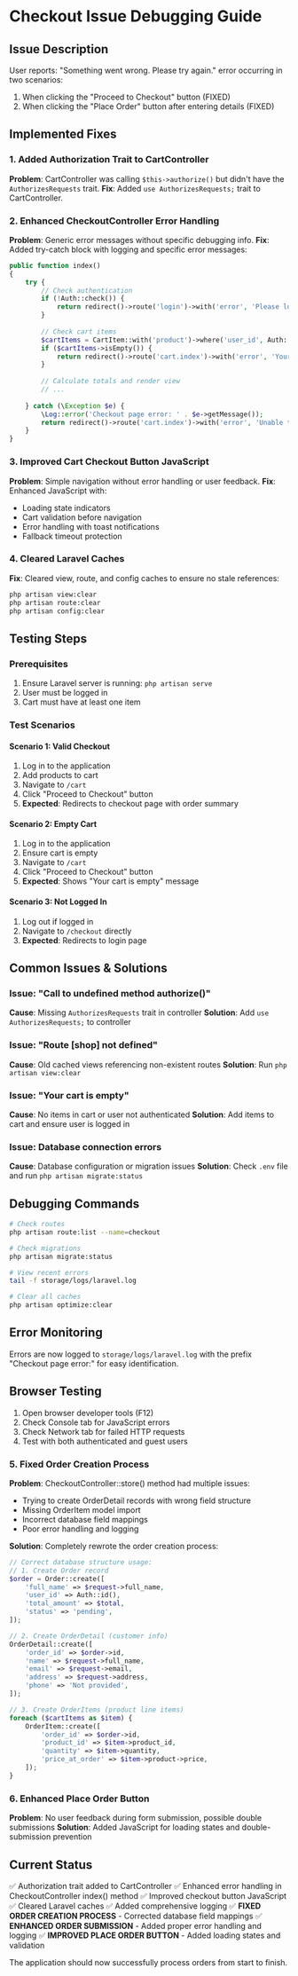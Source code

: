 # Checkout Issue Debugging Guide

## Issue Description
User reports: "Something went wrong. Please try again." error occurring in two scenarios:
1. When clicking the "Proceed to Checkout" button (FIXED)
2. When clicking the "Place Order" button after entering details (FIXED)

## Implemented Fixes

### 1. Added Authorization Trait to CartController
**Problem**: CartController was calling `$this->authorize()` but didn't have the `AuthorizesRequests` trait.
**Fix**: Added `use AuthorizesRequests;` trait to CartController.

### 2. Enhanced CheckoutController Error Handling
**Problem**: Generic error messages without specific debugging info.
**Fix**: Added try-catch block with logging and specific error messages:
```php
public function index()
{
    try {
        // Check authentication
        if (!Auth::check()) {
            return redirect()->route('login')->with('error', 'Please login to proceed to checkout.');
        }
        
        // Check cart items
        $cartItems = CartItem::with('product')->where('user_id', Auth::id())->get();
        if ($cartItems->isEmpty()) {
            return redirect()->route('cart.index')->with('error', 'Your cart is empty.');
        }
        
        // Calculate totals and render view
        // ...
        
    } catch (\Exception $e) {
        \Log::error('Checkout page error: ' . $e->getMessage());
        return redirect()->route('cart.index')->with('error', 'Unable to load checkout page. Please try again.');
    }
}
```

### 3. Improved Cart Checkout Button JavaScript
**Problem**: Simple navigation without error handling or user feedback.
**Fix**: Enhanced JavaScript with:
- Loading state indicators
- Cart validation before navigation
- Error handling with toast notifications
- Fallback timeout protection

### 4. Cleared Laravel Caches
**Fix**: Cleared view, route, and config caches to ensure no stale references:
```bash
php artisan view:clear
php artisan route:clear  
php artisan config:clear
```

## Testing Steps

### Prerequisites
1. Ensure Laravel server is running: `php artisan serve`
2. User must be logged in
3. Cart must have at least one item

### Test Scenarios

#### Scenario 1: Valid Checkout
1. Log in to the application
2. Add products to cart
3. Navigate to `/cart` 
4. Click "Proceed to Checkout" button
5. **Expected**: Redirects to checkout page with order summary

#### Scenario 2: Empty Cart
1. Log in to the application  
2. Ensure cart is empty
3. Navigate to `/cart`
4. Click "Proceed to Checkout" button
5. **Expected**: Shows "Your cart is empty" message

#### Scenario 3: Not Logged In
1. Log out if logged in
2. Navigate to `/checkout` directly
3. **Expected**: Redirects to login page

## Common Issues & Solutions

### Issue: "Call to undefined method authorize()"
**Cause**: Missing `AuthorizesRequests` trait in controller
**Solution**: Add `use AuthorizesRequests;` to controller

### Issue: "Route [shop] not defined"
**Cause**: Old cached views referencing non-existent routes
**Solution**: Run `php artisan view:clear`

### Issue: "Your cart is empty" 
**Cause**: No items in cart or user not authenticated
**Solution**: Add items to cart and ensure user is logged in

### Issue: Database connection errors
**Cause**: Database configuration or migration issues
**Solution**: Check `.env` file and run `php artisan migrate:status`

## Debugging Commands

```bash
# Check routes
php artisan route:list --name=checkout

# Check migrations
php artisan migrate:status

# View recent errors
tail -f storage/logs/laravel.log

# Clear all caches
php artisan optimize:clear
```

## Error Monitoring

Errors are now logged to `storage/logs/laravel.log` with the prefix "Checkout page error:" for easy identification.

## Browser Testing

1. Open browser developer tools (F12)
2. Check Console tab for JavaScript errors
3. Check Network tab for failed HTTP requests  
4. Test with both authenticated and guest users

### 5. Fixed Order Creation Process
**Problem**: CheckoutController::store() method had multiple issues:
- Trying to create OrderDetail records with wrong field structure
- Missing OrderItem model import
- Incorrect database field mappings
- Poor error handling and logging

**Solution**: Completely rewrote the order creation process:
```php
// Correct database structure usage:
// 1. Create Order record
$order = Order::create([
    'full_name' => $request->full_name,
    'user_id' => Auth::id(),
    'total_amount' => $total,
    'status' => 'pending',
]);

// 2. Create OrderDetail (customer info)
OrderDetail::create([
    'order_id' => $order->id,
    'name' => $request->full_name,
    'email' => $request->email,
    'address' => $request->address,
    'phone' => 'Not provided',
]);

// 3. Create OrderItems (product line items)
foreach ($cartItems as $item) {
    OrderItem::create([
        'order_id' => $order->id,
        'product_id' => $item->product_id,
        'quantity' => $item->quantity,
        'price_at_order' => $item->product->price,
    ]);
}
```

### 6. Enhanced Place Order Button
**Problem**: No user feedback during form submission, possible double submissions
**Solution**: Added JavaScript for loading states and double-submission prevention

## Current Status

✅ Authorization trait added to CartController
✅ Enhanced error handling in CheckoutController index() method
✅ Improved checkout button JavaScript  
✅ Cleared Laravel caches
✅ Added comprehensive logging
✅ **FIXED ORDER CREATION PROCESS** - Corrected database field mappings
✅ **ENHANCED ORDER SUBMISSION** - Added proper error handling and logging
✅ **IMPROVED PLACE ORDER BUTTON** - Added loading states and validation

The application should now successfully process orders from start to finish.